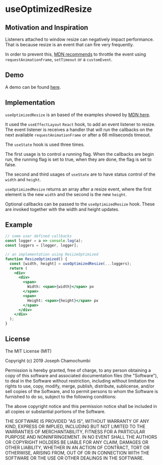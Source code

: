 # useOptimizedResize

## Motivation and Inspiration

Listeners attached to window resize can negatively impact performance. That is because resize is an event that can fire very frequently.

In order to prevent this, [MDN recommends](https://developer.mozilla.org/en-US/docs/Web/Events/resize) to throttle the event using `requestAnimationFrame`, `setTimeout` or a `customEvent`.

## Demo

A demo can be found [here](https://godly-sheep.surge.sh/).

## Implementation

`useOptimizedResize` is an based of the examples showed by [MDN here](https://developer.mozilla.org/en-US/docs/Web/Events/resize).

It used the `useEffectLayout` `React` hook, to add an event listener to resize. The event listener is receives a handler that will run the callbacks on the next available `requestAnimationFrame` or after a 66 miliseconds timeout.

The `useState` hook is used three times.

The first usage is to control a running flag. When the callbacks are begin run, the running flag is set to true, when they are done, the flag is set to false.

The second and third usages of `useState` are to have status control of the `width` and `height`.

`useOptimizedResize` returns an array after a resize event, where the first element is the new `width` and the second is the new `height`.

Optional callbacks can be passed to the `useOptimizedResize` hook. These are invoked together with the width and height updates.

## Example

```jsx
// some user defined callbacks
const logger = a => console.log(a);
const loggers = [logger, logger];

// an implementation using ResizeOptimized
function ResizeOptimized() {
  const [width, height] = useOptimizedResize(...loggers);
  return (
    <div>
      <div>
        <span>
          Width: <span>{width}</span> px
        </span>
        <span>
          Height: <span>{height}</span> px
        </span>
      </div>
    </div>
  );
}
```

## License

The MIT License (MIT)

Copyright (c) 2019 Joseph Chamochumbi

Permission is hereby granted, free of charge, to any person obtaining a copy of this software and associated documentation files (the "Software"), to deal in the Software without restriction, including without limitation the rights to use, copy, modify, merge, publish, distribute, sublicense, and/or sell copies of the Software, and to permit persons to whom the Software is furnished to do so, subject to the following conditions:

The above copyright notice and this permission notice shall be included in all copies or substantial portions of the Software.

THE SOFTWARE IS PROVIDED "AS IS", WITHOUT WARRANTY OF ANY KIND, EXPRESS OR IMPLIED, INCLUDING BUT NOT LIMITED TO THE WARRANTIES OF MERCHANTABILITY, FITNESS FOR A PARTICULAR PURPOSE AND NONINFRINGEMENT. IN NO EVENT SHALL THE AUTHORS OR COPYRIGHT HOLDERS BE LIABLE FOR ANY CLAIM, DAMAGES OR OTHER LIABILITY, WHETHER IN AN ACTION OF CONTRACT, TORT OR OTHERWISE, ARISING FROM, OUT OF OR IN CONNECTION WITH THE SOFTWARE OR THE USE OR OTHER DEALINGS IN THE SOFTWARE.

